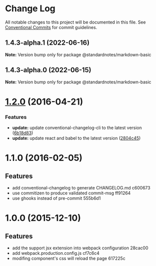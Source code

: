 # Change Log

All notable changes to this project will be documented in this file.
See [Conventional Commits](https://conventionalcommits.org) for commit guidelines.

## 1.4.3-alpha.1 (2022-06-16)

**Note:** Version bump only for package @standardnotes/markdown-basic

## 1.4.3-alpha.0 (2022-06-15)

**Note:** Version bump only for package @standardnotes/markdown-basic

<a name="1.2.0"></a>
# [1.2.0](https://github.com/ruanyf/react-babel-webpack-boilerplate/compare/2804c45...v1.2.0) (2016-04-21)

### Features

* **update:** update conventional-changelog-cli to the latest version ([6b18d83](https://github.com/ruanyf/react-babel-webpack-boilerplate/commit/6b18d83))
* **update:** update react and babel to the latest version ([2804c45](https://github.com/ruanyf/react-babel-webpack-boilerplate/commit/2804c45))

<a name="1.1.0"></a>
# 1.1.0 (2016-02-05)

## Features

* add conventional-changelog to generate CHANGELOG.md c600673
* use commitizen to produce validated commit-msg ff91264
* use ghooks instead of pre-commit 555b6d1

<a name="1.0.0"></a>
# 1.0.0 (2015-12-10)

## Features

* add the support jsx extension into webpack configuration 28cac00
* add webpack.production.config.js cf7c6c4
* modifing component's css will reload the page 617225c
